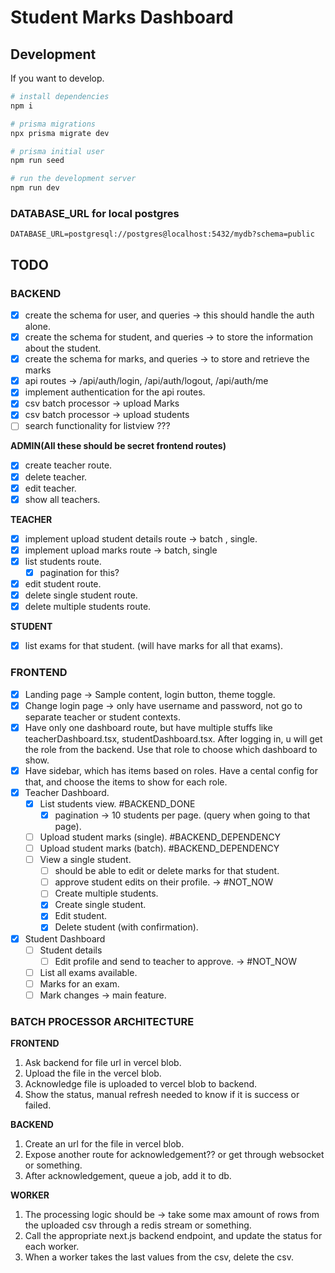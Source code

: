 # Student Marks Dashboard

## Development

If you want to develop.

```bash
# install dependencies
npm i

# prisma migrations
npx prisma migrate dev

# prisma initial user
npm run seed

# run the development server
npm run dev
```

### DATABASE_URL for local postgres

```.env
DATABASE_URL=postgresql://postgres@localhost:5432/mydb?schema=public
```

## TODO

### BACKEND

- [x] create the schema for user, and queries -> this should handle the auth alone.
- [x] create the schema for student, and queries -> to store the information about the student.
- [x] create the schema for marks, and queries -> to store and retrieve the marks
- [x] api routes -> /api/auth/login, /api/auth/logout, /api/auth/me
- [x] implement authentication for the api routes.
- [x] csv batch processor -> upload Marks
- [x] csv batch processor -> upload students
- [ ] search functionality for listview ???

**ADMIN(All these should be secret frontend routes)**
- [x] create teacher route.
- [x] delete teacher.
- [x] edit teacher.
- [x] show all teachers.

**TEACHER**
- [x] implement upload student details route -> batch , single.
- [x] implement upload marks route -> batch, single
- [x] list students route.
  - [x] pagination for this?
- [x] edit student route.
- [x] delete single student route.
- [x] delete multiple students route.

**STUDENT**
- [x] list exams for that student. (will have marks for all that exams).


### FRONTEND

- [x] Landing page -> Sample content, login button, theme toggle.
- [x] Change login page -> only have username and password, not go to separate teacher or student contexts.
- [x] Have only one dashboard route, but have multiple stuffs like teacherDashboard.tsx, studentDashboard.tsx.
        After logging in, u will get the role from the backend. Use that role to choose which dashboard to show.
- [x] Have sidebar, which has items based on roles. Have a cental config for that, and choose the items to show for each role.
- [x] Teacher Dashboard.
  - [x] List students view. #BACKEND_DONE
    - [x] pagination -> 10 students per page. (query when going to that page).
  - [ ] Upload student marks (single). #BACKEND_DEPENDENCY
  - [ ] Upload student marks (batch). #BACKEND_DEPENDENCY
  - [ ] View a single student.
    - [ ] should be able to edit or delete marks for that student.
    - [ ] approve student edits on their profile. -> #NOT_NOW
    - [ ] Create multiple students.
    - [x] Create single student.
    - [x] Edit student.
    - [x] Delete student (with confirmation).
- [x] Student Dashboard
  - [ ] Student details
    - [ ] Edit profile and send to teacher to approve. -> #NOT_NOW
  - [ ] List all exams available.
  - [ ] Marks for an exam.
  - [ ] Mark changes -> main feature.

### BATCH PROCESSOR ARCHITECTURE

**FRONTEND**
1. Ask backend for file url in vercel blob.
2. Upload the file in the vercel blob.
3. Acknowledge file is uploaded to vercel blob to backend.
4. Show the status, manual refresh needed to know if it is success or failed.

**BACKEND**
1. Create an url for the file in vercel blob.
2. Expose another route for acknowledgement?? or get through websocket or something.
3. After acknowledgement, queue a job, add it to db.

**WORKER**
1. The processing logic should be -> take some max amount of rows from the uploaded csv through a redis stream or something.
2. Call the appropriate next.js backend endpoint, and update the status for each worker.
3. When a worker takes the last values from the csv, delete the csv.
